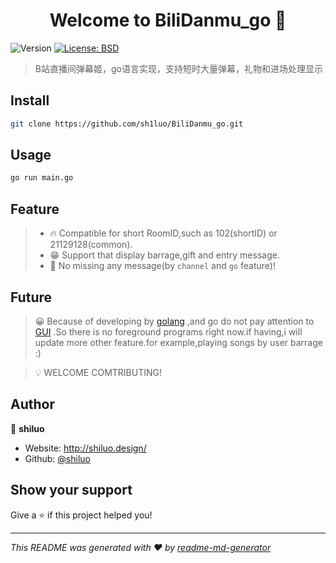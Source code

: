 <h1 align="center">Welcome to BiliDanmu_go 👋</h1>
<p>
  <img alt="Version" src="https://img.shields.io/badge/version-V1.0-blue.svg?cacheSeconds=2592000" />
  <a href="#" target="_blank">
    <img alt="License: BSD" src="https://img.shields.io/badge/License-BSD-yellow.svg" />
  </a>
</p>

> B站直播间弹幕姬，go语言实现，支持短时大量弹幕，礼物和进场处理显示

## Install

```sh
git clone https://github.com/sh1luo/BiliDanmu_go.git
```

## Usage

```sh
go run main.go
```

## Feature

> - 🔥  Compatible for short RoomID,such as 102(shortID) or 21129128(common).
> - 😁 Support that display barrage,gift and entry message.
> - 💎 No missing any message(by `channel` and `go` feature)!

## Future

> 😀 Because of developing by [golang](https://golang.org/) ,and go do not pay attention to [GUI](https://zh.wikipedia.org/zh/%E5%9B%BE%E5%BD%A2%E7%94%A8%E6%88%B7%E7%95%8C%E9%9D%A2) .So there is no foreground programs right now.if having,i will update more other feature.for example,playing songs by user barrage :)

>  💡 WELCOME COMTRIBUTING!

## Author

👤 **shiluo**

* Website: http://shiluo.design/
* Github: [@shiluo](https://github.com/shiluo)

## Show your support

Give a ⭐️ if this project helped you!

***
_This README was generated with ❤️ by [readme-md-generator](https://github.com/kefranabg/readme-md-generator)_